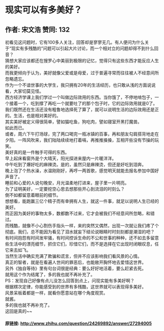 # 现实可以有多美好？
## 作者: 宋文浩  赞同: 132
初看见这问题时，它有100多人关注，回答却是寥寥无几。有人便问为什么关于“现实有多残酷的”问题可以引起大片讨论，而一个相对立的问题却得不到什么回音？  
猜想大家应该都还在搜罗心中美丽到极限的记忆，觉得只有这些东西才能反应人生的美好。  
而我更倾向于认为，美好就像父爱或是母爱，过于普遍寻常而往往被人不经意间所忽略遗忘。  
作为一个不谙世事的大学生，我只拥有20年的生活经历，也只敢从浅的方面说说看，大家切莫见怪。  
西方经济学课上我们学过一个叫做边际效用的东西。当你饿了，不停地啃包子，一个接着一个，吃到撑了再吃一个就要吐了的那个包子时，它的边际效用就是0了。  
我们既然还在生活还没有粗鲁地选择死了算了，就可以说明生活的边际效用还是正的。生活，也是相对美好的。  
其实美好被定义得很简单，譬如猫吃鱼，狗吃肉，譬如寝室开黑打魔兽。  
如此而已。  
或者，周六下午打场球，完了两口喝完一瓶冰镇的百事，再和朋友勾肩搭背地走在夕阳。一阵风吹来，我们陆陆续续地打着嗝，再推推搡搡，互相开些没有节操的玩笑。  
美好真的是一件触手可得的东西。  
早上起床看窗外是个大晴天，阳光探进来屋内一片暖洋洋。  
中午吃到了爆好吃的麻辣烫。是的，虽然只是麻辣烫，但还是好吃到泪奔。  
晚上泡了个热水澡，水温刚刚好，再哼一两首歌，感觉明天就能去报名参加中国好声音了。  
睡前和心爱的人说句晚安，月光温柔地打进来，屋子里一片明亮。  
为了证明美好，一定要挖空心思去想那些开心到流泪的时刻么？  
倒不如都留意着眼前的细节。  
想想看，能跑赢三亿个精子而有幸拥有人生，就这一件事，就足以说明人生已经的美好。  
而正因为美好的事物太多，数都数不过来，它才会被我们不经意间所忽略，和错过。  
而残酷，就像不小心割伤手指头一样，来的突然又偶然，出现一次就让我们疼了个彻底。我们，总不能因为看见了泪水就妄下结论说眼睛时时刻刻都是潮湿的吧？  
有时间抱怨有时间发牢骚，有时间控诉生命的不公和世事的种种，还不如去多留意些生活中的漂亮细节，抓住它们，珍惜它们，而不是选择在它出现时闭眼叹息，任它来去如飞。  
当然生活中确实充满了欺骗和谎言，但并不应该影响我们看风景的心情。  
真正的智者，就是在看遍人世间的罪恶后，也能敞开胸怀地去爱惜这世界。  
另外《独自等待》里有句台词很是经典：要么好好地活着，要么赶紧去死。  
就用这个作为结尾了，多的我也就不再补充了。  
PS：发现自己好像有点儿没怎么回答到点上，问现实能有多美好啊？  
根据楞次定律，你能感受到的世界有多残酷，这世界就可以表现得多美好。  
风景呆板着都是一样，就看你愿意站在哪个角度观赏。  
就酱。  
多的我也就不再补充了。  
这回是真的~~

#### 原链接: http://www.zhihu.com/question/24269892/answer/27294005